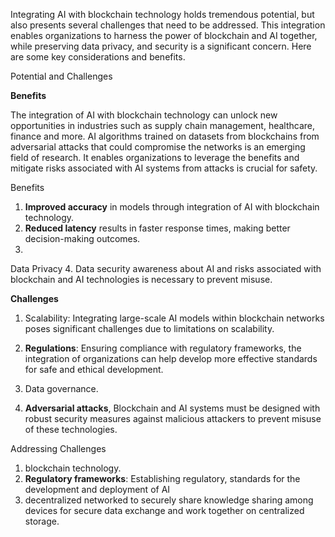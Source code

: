 Integrating AI with blockchain technology holds tremendous potential, but also presents several challenges that need to be addressed. This integration enables organizations to harness 
the power of blockchain and AI together, while preserving data privacy, and security is a significant concern. Here are some key considerations and benefits.

Potential and Challenges

**Benefits**

The integration of AI with blockchain technology can unlock new opportunities in industries such as supply chain management, healthcare, finance and more.
AI algorithms trained on datasets from blockchains from adversarial attacks that could compromise the networks
is an emerging field of research. It enables organizations to leverage the benefits and mitigate risks associated with AI systems from attacks is crucial for safety.

Benefits

1.  **Improved accuracy** in models through integration of AI with blockchain technology.
2.  **Reduced latency** results in faster response times, making better decision-making outcomes.
3. 
Data Privacy
4. Data security awareness about AI and risks associated with blockchain and AI technologies is necessary to prevent misuse.

**Challenges**

1. Scalability: Integrating large-scale AI models within blockchain networks
   poses significant challenges due to limitations on scalability.

2. **Regulations**: Ensuring compliance with regulatory frameworks, the integration of organizations can help develop more effective 
standards for safe and ethical development.
3. Data governance.
4. **Adversarial attacks**, Blockchain and AI systems must be designed with robust security measures against malicious 
   attackers to prevent misuse of these technologies.

Addressing Challenges

1.  blockchain technology.
2.  **Regulatory frameworks**: Establishing regulatory, standards for the development and deployment of AI
3.   decentralized networked to securely share knowledge sharing among devices for secure data exchange
    and work together on centralized storage.